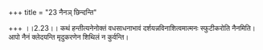 +++
title = "23 नैनञ् छिन्दन्ति"

+++
।।2.23।। कथं हन्तीत्यनेनोक्तं वधसाधनाभावं दर्शयन्नविनाशित्वमात्मनः
स्फुटीकरोति नैनमिति। आपो नैनं क्लेदयन्ति मृदुकरणेन शिथिलं न कुर्वन्ति।  
